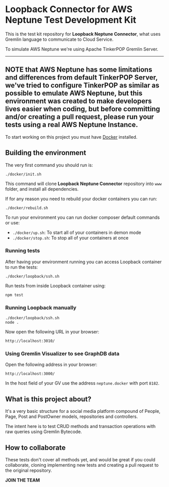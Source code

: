 # Loopback Connector for AWS Neptune Test Development Kit

This is the test kit repository for **Loopback Neptune Connector**, what uses Gremlin language to communicate to Cloud 
Service.

To simulate AWS Neptune we're using Apache TinkerPOP Gremlin Server.

---
**NOTE** that AWS Neptune has some limitations and differences from default TinkerPOP Server, we've tried to 
configure TinkerPOP as similar as possible to emulate AWS Neptune, but this environment was created to make
developers lives easier when coding, but before committing and/or creating a pull request, please run your tests
using a real AWS Neptune Instance.
---

To start working on this project you must have [Docker](https://www.docker.com/) installed.

## Building the environment
The very first command you should run is:
```
./docker/init.sh
```
This command will clone **Loopback Neptune Connector** repository into `www` folder, and install all dependencies.

If for any reason you need to rebuild your docker containers you can run:
```
./docker/rebuild.sh
```

To run your environment you can run docker composer default commands or use:
- `./docker/up.sh`: To start all of your containers in demon mode
- `./docker/stop.sh`: To stop all of your containers at once

### Running tests
After having your environment running you can access Loopback container to run the tests:
```
./docker/loopback/ssh.sh
```

Run tests from inside Loopback container using:
```
npm test
```

### Running Loopback manually
```
./docker/loopback/ssh.sh
node .
```

Now open the following URL in your browser:
```
http://localhost:3010/
```

### Using Gremlin Visualizer to see GraphDB data
Open the following address in your browser:
```
http://localhost:3000/
```

In the host field of your GV use the address `neptune.docker` with port `8182`.

## What is this project about?
It's a very basic structure for a social media platform compound of People, Page, Post and PostOwner models,
repositories and controllers.

The intent here is to test CRUD methods and transaction operations with raw queries using Gremlin Bytecode.

## How to collaborate
These tests don't cover all methods yet, and would be great if you could collaborate, cloning implementing new tests
and creating a pull request to the original repository.

**JOIN THE TEAM**

